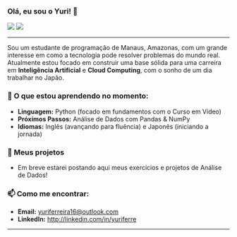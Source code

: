 ### Olá, eu sou o Yuri! 👋

<p align="left">
  <a href="mailto:yuriferreira16@outlook.com" target="_blank"><img src="https://img.shields.io/badge/Gmail-D14836?style=for-the-badge&logo=gmail&logoColor=white" target="_blank"></a>
  <a href="(http://linkedin.com/in/yuriferre)utm_source=share&utm_campaign=share_via&utm_content=profile&utm_medium=ios_app)" target="_blank"><img src="https://img.shields.io/badge/-LinkedIn-%230077B5?style=for-the-badge&logo=linkedin&logoColor=white" target="_blank"></a>
</p>

---

Sou um estudante de programação de Manaus, Amazonas, com um grande interesse em como a tecnologia pode resolver problemas do mundo real. Atualmente estou focado em construir uma base sólida para uma carreira em **Inteligência Artificial** e **Cloud Computing**, com o sonho de um dia trabalhar no Japão.

### 🌱 O que estou aprendendo no momento:

* **Linguagem:** Python (focado em fundamentos com o Curso em Vídeo)
* **Próximos Passos:** Análise de Dados com Pandas & NumPy
* **Idiomas:** Inglês (avançando para fluência) e Japonês (iniciando a jornada)

### 🔭 Meus projetos
* Em breve estarei postando aqui meus exercícios e projetos de Análise de Dados!

### 📫 Como me encontrar:
* **Email:** yuriferreira16@outlook.com
* **LinkedIn:**
  http://linkedin.com/in/yuriferre

---


<!--
**yuri-ferre/yuri-ferre** is a ✨ _special_ ✨ repository because its `README.md` (this file) appears on your GitHub profile.

Here are some ideas to get you started:

- 🔭 I’m currently working on ...
- 🌱 I’m currently learning ...
- 👯 I’m looking to collaborate on ...
- 🤔 I’m looking for help with ...
- 💬 Ask me about ...
- 📫 How to reach me: ...
- 😄 Pronouns: ...
- ⚡ Fun fact: ...
-->
